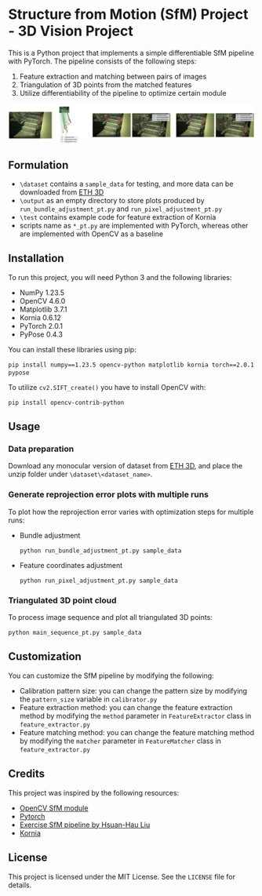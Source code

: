 # Structure from Motion (SfM) Project - 3D Vision Project

This is a Python project that implements a simple differentiable SfM pipeline with PyTorch. The pipeline consists of the following steps:

1. Feature extraction and matching between pairs of images
2. Triangulation of 3D points from the matched features
3. Utilize differentiability of the pipeline to optimize certain module

![plot](./results/BA_opt.png)

## Formulation

- `\dataset` contains a `sample_data` for testing, and more data can be downloaded from [ETH 3D](https://www.eth3d.net/slam_datasets)
- `\output` as an empty directory to store plots produced by `run_bundle_adjustment_pt.py` and `run_pixel_adjustment_pt.py`
- `\test` contains example code for feature extraction of Kornia
- scripts name as `*_pt.py` are implemented with PyTorch, whereas other are implemented with OpenCV as a baseline

## Installation

To run this project, you will need Python 3 and the following libraries:

- NumPy 1.23.5
- OpenCV 4.6.0
- Matplotlib 3.7.1
- Kornia 0.6.12
- PyTorch 2.0.1
- PyPose 0.4.3

You can install these libraries using pip:

    pip install numpy==1.23.5 opencv-python matplotlib kornia torch==2.0.1 pypose

To utilize `cv2.SIFT_create()` you have to install OpenCV with:

    pip install opencv-contrib-python

## Usage

### Data preparation

Download any monocular version of dataset from [ETH 3D](https://www.eth3d.net/slam_datasets), and place the unzip folder under `\dataset\<dataset_name>`.

### Generate reprojection error plots with multiple runs

To plot how the reprojection error varies with optimization steps for multiple runs:

- Bundle adjustment

  ```
  python run_bundle_adjustment_pt.py sample_data
  ```

- Feature coordinates adjustment
  ```
  python run_pixel_adjustment_pt.py sample_data
  ```

### Triangulated 3D point cloud

To process image sequence and plot all triangulated 3D points:

```
python main_sequence_pt.py sample_data
```

## Customization

You can customize the SfM pipeline by modifying the following:

- Calibration pattern size: you can change the pattern size by modifying the `pattern_size` variable in `calibrator.py`
- Feature extraction method: you can change the feature extraction method by modifying the `method` parameter in `FeatureExtractor` class in `feature_extractor.py`
- Feature matching method: you can change the feature matching method by modifying the `matcher` parameter in `FeatureMatcher` class in `feature_extractor.py`

## Credits

This project was inspired by the following resources:

- [OpenCV SfM module](https://github.com/opencv/opencv/blob/master/samples/python/stereo_match.py)
- [Pytorch](https://pytorch.org/)
- [Exercise SfM pipeline by Hsuan-Hau Liu](https://github.com/hsuanhauliu/structure-from-motion-with-OpenCV)
- [Kornia](https://kornia.readthedocs.io/en/latest/)

## License

This project is licensed under the MIT License. See the `LICENSE` file for details.
